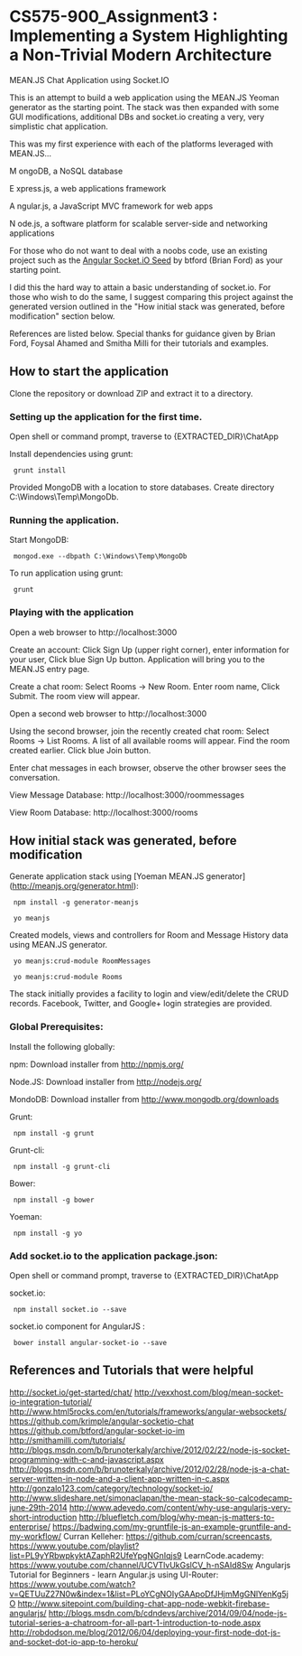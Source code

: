 CS575-900_Assignment3 : Implementing a System Highlighting a Non-Trivial Modern Architecture
=====================

MEAN.JS Chat Application using Socket.IO

This is an attempt to build a web application using the MEAN.JS Yeoman generator as the starting point. The stack was then expanded with some GUI modifications, additional DBs and socket.io creating a very, very simplistic chat application.

This was my first experience with each of the platforms leveraged with MEAN.JS...

M ongoDB, a NoSQL database

E xpress.js, a web applications framework

A ngular.js, a JavaScript MVC framework for web apps

N ode.js, a software platform for scalable server-side and networking applications

For those who do not want to deal with a noobs code, use an existing project such as the [Angular Socket.iO Seed](https://github.com/btford/angular-socket-io-seed) by btford (Brian Ford) as your starting point.

I did this the hard way to attain a basic understanding of socket.io. For those who wish to do the same, I suggest comparing this project against the generated version outlined in the "How initial stack was generated, before modification" section below.

References are listed below. Special thanks for guidance given by Brian Ford, Foysal Ahamed and Smitha Milli for their tutorials and examples. 

## How to start the application

Clone the repository or download ZIP and extract it to a directory.

### Setting up the application for the first time.

   Open shell or command prompt, traverse to {EXTRACTED_DIR}\ChatApp
   
   Install dependencies using grunt:
   
     grunt install

   Provided MongoDB with a location to store databases. Create directory C:\Windows\Temp\MongoDb.

### Running the application.

   Start MongoDB:
   
     mongod.exe --dbpath C:\Windows\Temp\MongoDb

   To run application using grunt:
   
     grunt

### Playing with the application

   Open a web browser to http://localhost:3000
   
   Create an account: Click Sign Up (upper right corner), enter information for your user, Click blue Sign Up button. Application will bring you to the MEAN.JS entry page.
   
   Create a chat room: Select Rooms -> New Room. Enter room name, Click Submit. The room view will appear.

   Open a second web browser to http://localhost:3000
	 
   Using the second browser, join the recently created chat room: Select Rooms -> List Rooms. A list of all available rooms will appear. Find the room created earlier. Click blue Join button.
   
   Enter chat messages in each browser, observe the other browser sees the conversation.
  
   View Message Database: http://localhost:3000/roommessages
   
   View Room Database: http://localhost:3000/rooms

   
## How initial stack was generated, before modification

   Generate application stack using [Yoeman MEAN.JS generator] (http://meanjs.org/generator.html):

     npm install -g generator-meanjs
     
     yo meanjs

   Created models, views and controllers for Room and Message History data using MEAN.JS generator.
   
     yo meanjs:crud-module RoomMessages
     
     yo meanjs:crud-module Rooms

   The stack initially provides a facility to login and view/edit/delete the CRUD records. Facebook, Twitter, and Google+ login strategies are provided.

### Global Prerequisites:

   Install the following globally:
   
   npm: Download installer from http://npmjs.org/
     
   Node.JS: Download installer from http://nodejs.org/
     
   MondoDB: Download installer from http://www.mongodb.org/downloads
     
   Grunt: 

     npm install -g grunt

   Grunt-cli: 

     npm install -g grunt-cli

   Bower:

     npm install -g bower

   Yoeman:

     npm install -g yo

 
### Add socket.io to the application package.json:
 
   Open shell or command prompt, traverse to {EXTRACTED_DIR}\ChatApp

   socket.io: 

     npm install socket.io --save

   socket.io component for AngularJS : 

     bower install angular-socket-io --save 


## References and Tutorials that were helpful

http://socket.io/get-started/chat/
http://vexxhost.com/blog/mean-socket-io-integration-tutorial/
http://www.html5rocks.com/en/tutorials/frameworks/angular-websockets/
https://github.com/krimple/angular-socketio-chat
https://github.com/btford/angular-socket-io-im
http://smithamilli.com/tutorials/
http://blogs.msdn.com/b/brunoterkaly/archive/2012/02/22/node-js-socket-programming-with-c-and-javascript.aspx
http://blogs.msdn.com/b/brunoterkaly/archive/2012/02/28/node-js-a-chat-server-written-in-node-and-a-client-app-written-in-c.aspx
http://gonzalo123.com/category/technology/socket-io/
http://www.slideshare.net/simonaclapan/the-mean-stack-so-calcodecamp-june-29th-2014
http://www.adevedo.com/content/why-use-angularjs-very-short-introduction
http://bluefletch.com/blog/why-mean-js-matters-to-enterprise/
https://badwing.com/my-gruntfile-js-an-example-gruntfile-and-my-workflow/
Curran Kelleher: https://github.com/curran/screencasts, https://www.youtube.com/playlist?list=PL9yYRbwpkyktAZaphR2UfeYpgNGnIqjs9
LearnCode.academy: https://www.youtube.com/channel/UCVTlvUkGslCV_h-nSAId8Sw
Angularjs Tutorial for Beginners - learn Angular.js using UI-Router: https://www.youtube.com/watch?v=QETUuZ27N0w&index=1&list=PLoYCgNOIyGAApoDfJHjmMgGNlYenKg5jO
http://www.sitepoint.com/building-chat-app-node-webkit-firebase-angularjs/
http://blogs.msdn.com/b/cdndevs/archive/2014/09/04/node-js-tutorial-series-a-chatroom-for-all-part-1-introduction-to-node.aspx
http://robdodson.me/blog/2012/06/04/deploying-your-first-node-dot-js-and-socket-dot-io-app-to-heroku/

